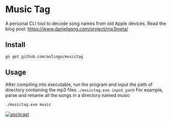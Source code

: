 # Music Tag

A personal CLI tool to decode song names from old Apple devices. Read the blog post: https://www.danielgong.com/project/mp3meta/

## Install

```sh
go get github.com/aolingo/musictag
```

## Usage
After compiling into executable, run the program and input the path of directory containing the mp3 files
`./musictag.exe input_path`
For example, parse and rename all the songs in a directory named music

```sh
./musictag.exe music
```

[![asciicast](https://asciinema.org/a/337143.svg)](https://asciinema.org/a/337143)

